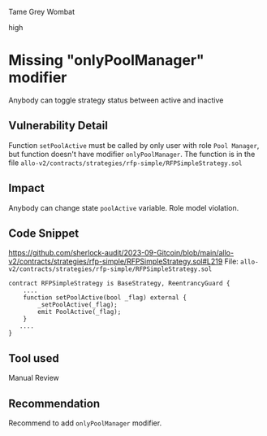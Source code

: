 Tame Grey Wombat

high

# Missing "onlyPoolManager" modifier
Anybody can toggle strategy status between active and inactive 
## Vulnerability Detail
Function `setPoolActive` must be called by only user with role `Pool Manager`, but function doesn't have modifier `onlyPoolManager`. The function is in the file `allo-v2/contracts/strategies/rfp-simple/RFPSimpleStrategy.sol` 
## Impact
Anybody can change state `poolActive` variable. Role model violation.
## Code Snippet
https://github.com/sherlock-audit/2023-09-Gitcoin/blob/main/allo-v2/contracts/strategies/rfp-simple/RFPSimpleStrategy.sol#L219
File: `allo-v2/contracts/strategies/rfp-simple/RFPSimpleStrategy.sol` 
```solidity
contract RFPSimpleStrategy is BaseStrategy, ReentrancyGuard {
    ....
    function setPoolActive(bool _flag) external {
        _setPoolActive(_flag);
        emit PoolActive(_flag);
    }
   ....
}
```
## Tool used

Manual Review

## Recommendation
Recommend to add `onlyPoolManager` modifier.